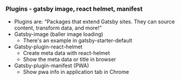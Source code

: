 ### Plugins - gatsby image, react helmet, manifest

- Plugins are: “Packages that extend Gatsby sites. They can source content, transform data, and more!”
- Gatsby-image (baller image loading)
    - There's an example in gatsby-starter-default
- Gatsby-plugin-react-helmet
  - Create meta data with react-helmet
  - Show the meta data or title in browser
- Gatsby-plugin-manifest (PWA)
  - Show pwa info in application tab in Chrome
